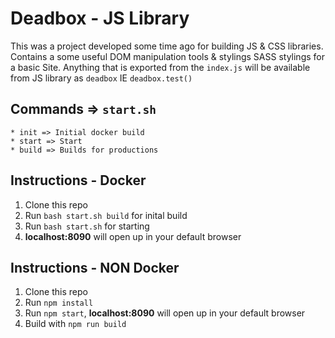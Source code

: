 # Deadbox - JS Library

This was a project developed some time ago for building JS & CSS libraries.
Contains a some useful DOM manipulation tools & stylings SASS stylings for a basic Site.
Anything that is exported from the `index.js` will be available from JS library as `deadbox` IE `deadbox.test()`

## Commands => `start.sh`

```
* init => Initial docker build
* start => Start
* build => Builds for productions
```

## Instructions - Docker

1.  Clone this repo
2.  Run `bash start.sh build` for inital build
3.  Run `bash start.sh` for starting
4.  **localhost:8090** will open up in your default browser


## Instructions - NON Docker

1.  Clone this repo
2.  Run `npm install`
3.  Run `npm start`, **localhost:8090** will open up in your default browser
4.  Build with `npm run build`

